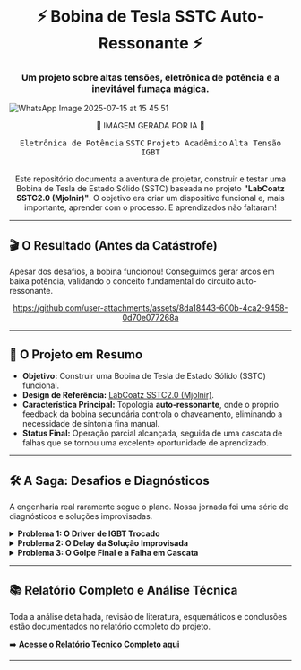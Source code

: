 <div align="center">
  <h1>⚡ Bobina de Tesla SSTC Auto-Ressonante ⚡</h1>
  <h3>Um projeto sobre altas tensões, eletrônica de potência e a inevitável fumaça mágica.</h3>
</div>

![WhatsApp Image 2025-07-15 at 15 45 51](https://github.com/user-attachments/assets/64fe321e-3e05-499b-8fcf-7dbae68f992a)
<div align="center">
  <p>🤖 IMAGEM GERADA POR IA 🤖</p>
</div>

<div align="center">
  <kbd>Eletrônica de Potência</kbd>
  <kbd>SSTC</kbd>
  <kbd>Projeto Acadêmico</kbd>
  <kbd>Alta Tensão</kbd>
  <kbd>IGBT</kbd>
</div>

<br>

<div align="center">
  <p>Este repositório documenta a aventura de projetar, construir e testar uma Bobina de Tesla de Estado Sólido (SSTC) baseada no projeto <b>"LabCoatz SSTC2.0 (Mjolnir)"</b>. O objetivo era criar um dispositivo funcional e, mais importante, aprender com o processo. E aprendizados não faltaram!</p>
</div>

---

## 🎬 O Resultado (Antes da Catástrofe)
Apesar dos desafios, a bobina funcionou! Conseguimos gerar arcos em baixa potência, validando o conceito fundamental do circuito auto-ressonante.

<div align="center">

https://github.com/user-attachments/assets/8da18443-600b-4ca2-9458-0d70e077268a

</div>

---

## 🎯 O Projeto em Resumo

* **Objetivo:** Construir uma Bobina de Tesla de Estado Sólido (SSTC) funcional.
* **Design de Referência:** [LabCoatz SSTC2.0 (Mjolnir)](https://www.instructables.com/Building-the-Ultimate-Solid-State-Tesla-Coil-MUSIC/).
* **Característica Principal:** Topologia **auto-ressonante**, onde o próprio feedback da bobina secundária controla o chaveamento, eliminando a necessidade de sintonia fina manual.
* **Status Final:** Operação parcial alcançada, seguida de uma cascata de falhas que se tornou uma excelente oportunidade de aprendizado.

---

## 🛠️ A Saga: Desafios e Diagnósticos
A engenharia real raramente segue o plano. Nossa jornada foi uma série de diagnósticos e soluções improvisadas.

<details>
<summary><strong>Problema 1: O Driver de IGBT Trocado</strong></summary>

- **O que aconteceu?** Compramos o CI driver `UCC27524` por engano, em vez do `UCC27425`. A diferença? O nosso CI tinha duas saídas iguais, enquanto o projeto exigia uma saída invertida da outra.
- **Consequência:** A diferença de potencial no transformador de gate (GDT) era sempre zero, e os IGBTs não chaveavam.
- **Diagnóstico:** As imagens do osciloscópio confirmaram que ambos os sinais de saída estavam em fase.

  | Saída 1 do Driver | Saída 2 do Driver |
  | :---: | :---: |
  | ![TEK0000](https://github.com/user-attachments/assets/b88411ab-c314-4f71-87cc-1b6a5fb81397) | ![TEK0001](https://github.com/user-attachments/assets/9357936c-9bb7-4fe2-a54b-4e049bcc59eb) |

</details>

<details>
<summary><strong>Problema 2: O Delay da Solução Improvisada</strong></summary>

- **O que fizemos?** Para inverter um dos sinais, fizemos um "jumper" pegando o sinal de um ponto anterior do circuito (após uma única porta inversora do 74HC14).
- **Consequência:** Funcionou, mas criou um **atraso de propagação (~83 ns)** entre os dois sinais, pois um passava por mais portas lógicas que o outro. Em alta frequência, isso causou perda de potência e estresse nos componentes.
- **Diagnóstico:** O osciloscópio mostrou claramente a defasagem entre os sinais de acionamento.

  <div align="center">
    <img src="https://github.com/user-attachments/assets/9221af4a-b3bb-411a-98b9-fda863bf625a" alt="Atraso de Propagação" width="600"/>
  </div>

</details>

<details>
<summary><strong>Problema 3: O Golpe Final e a Falha em Cascata</strong></summary>

- **O que aconteceu?** Mesmo com os problemas, testamos a bobina com tensão reduzida. Ela funcionou, mas descobrimos que o **enrolamento secundário estava fisicamente danificado**.
- **Consequência:** Os fios rompidos causaram curtos-circuitos internos (arcos entre as espiras), gerando surtos de corrente que o circuito de controle não suportou.
- **Resultado Final:** Queima de **4 drivers, 3 IGBTs e 1 regulador de tensão**. Um final explosivo para uma grande jornada de aprendizado.
  
</details>

---

## 📚 Relatório Completo e Análise Técnica

Toda a análise detalhada, revisão de literatura, esquemáticos e conclusões estão documentados no relatório completo do projeto.

➡️ **[Acesse o Relatório Técnico Completo aqui](./Entrega%20final%20(1).md)**

---
